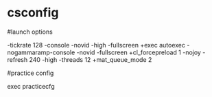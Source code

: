 # csconfig

#launch options

-tickrate 128 -console -novid -high -fullscreen +exec autoexec -nogammaramp-console -novid -fullscreen +cl_forcepreload 1 -nojoy -refresh 240 -high -threads 12  +mat_queue_mode 2

#practice config

exec practicecfg
